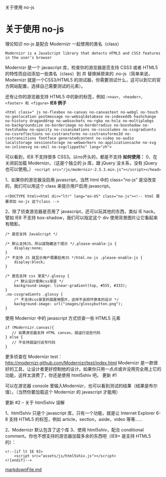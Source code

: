 关于使用 no-js

# 关于使用 no-js

理论知识
no-js 是配合 Modernizr 一起使用的类名（class）

	Modernizr is a JavaScript library that detects HTML5 and CSS3 features in the user’s browser

Modernizr 是一个 javascript 库，检查你的游览器是否支持 CSS3 或者 HTML5 的特性而自动添加一些类名（class）到 并 替换掉原来的 .no-js（简单来说，Modernizr 就是一个CSS3/HTML5 的测试器，你需要测试什么，这可以到它的官方网站配置，选择自己需要测试的元素）。

还有让你的游览器支持 HTML5 中的新的标签，例如 :`<nav>, <header>, <footer> 和 <figure>`
**IE8 例子**

	<html class=" js no-flexbox no-canvas no-canvastext no-webgl no-touch no-geolocation postmessage no-websqldatabase no-indexeddb hashchange no-history draganddrop no-websockets no-rgba no-hsla no-multiplebgs no-backgroundsize no-borderimage no-borderradius no-boxshadow no-textshadow no-opacity no-cssanimations no-csscolumns no-cssgradients no-cssreflections no-csstransforms no-csstransforms3d no-csstransitions fontface generatedcontent no-video no-audio localstorage sessionstorage no-webworkers no-applicationcache no-svg no-inlinesvg no-smil no-svgclippaths" lang="zh">

可以看到，IE8 不支持很多 CSS3。以no开头的，都是不支持
**如何使用：**
0、在 关闭前加载 Modernizr。（这是个独立的 js 库，跟 jQuery 没关系，没有 jQuery 也可以使用。）
`<script src="/js/modernizr-2.5.3.min.js"></script></head>`

1、如果你的游览器没启用 javascript，当然 html 中的 class=”no-js” 是没改变的，我们可以用这个 class 来提示用户启用 javascript。

`<!DOCTYPE html><html dir="ltr" lang="en-US" class="no-js"><!-- html 需要添加 no-js 这个class -->`

2、除了侦查游览器是否用了 javascript，还可以玩其他的东西，类似 IE hack。譬如 IE8 不支持 box-shadow，我们可以指定这个 div 使用背景图片让它看起来有暗影。

	/* 是否支持 JavaScript */

	/* 默认支持JS，所以就隐藏这个提示 */.please-enable-js {
	    display:none;
	}
	/* 不支持 JS 就显示用户需要启用JS */html.no-js .please-enable-js {
	    display:block;
	}

	/* 是否支持 css 渐变*/.glossy {
	    /* 默认设计使用css渐变 */
	    background-image: linear-gradient(top, #555, #333);
	}
	.no-cssgradients .glossy {
	    /* 不支持css渐变的就是用图片，这样不会损坏原本的设计 */
	    background-image: url("images/glossybutton.png");
	}

使用 Modernizr 中的 javascript 方式侦查一些 HTML5 元素

	if (Modernizr.canvas){
	   // 如果游览器支持 HTML canvas，就运行这些代码
	} else {
	   // 不支持就运行这写代码
	}

更多侦查在 Modernizr test： http://modernizr.github.com/Modernizr/test/index.html
Modernizr 是一款很好的工具，让设计者更好控制他的设计。如果你只用一点点或许没用完全用上它的功能，这样太浪费了，你还是使用 html5shiv 吧。
更新 #1

可以在游览器 console 里输入Modernizr，也可以看到测试的结果（结果是布尔值）。（当然你要加载这个 Modernizr 的 javascript 才能用）

更新 #2 – 关于 html5shiv 误解

1、html5shiv 只是个 javascript 库，只有一个功能，就是让 Internet Explorer 6-8 支持 HTML5 的标签，例如 article，section，aside，video 等等……

2、Modernizr 默认包含了这个库
3、使用 html5shiv，配合 conditional comment。你也不想支持的游览器加载多余的东西吧（IE9+ 是支持 HTML5的）：

	<!--[if lt IE 9]>
	    <script src="assets/js/html5shiv.js"></script>
	<![endif]-->

[markdownFile.md](../_resources/9d6b74251e0d7a3ab23516f643b17c47.bin)